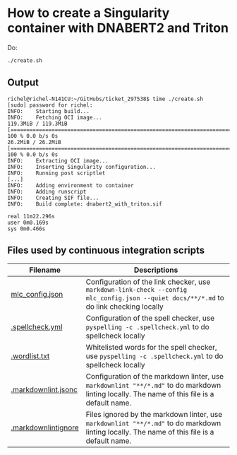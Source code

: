 # How to create a Singularity container with DNABERT2 and Triton

Do:

```bash
./create.sh 
```

## Output

```
richel@richel-N141CU:~/GitHubs/ticket_297538$ time ./create.sh 
[sudo] password for richel: 
INFO:    Starting build...
INFO:    Fetching OCI image...
119.3MiB / 119.3MiB [================================================================================================================================================] 100 % 0.0 b/s 0s
26.2MiB / 26.2MiB [==================================================================================================================================================] 100 % 0.0 b/s 0s
INFO:    Extracting OCI image...
INFO:    Inserting Singularity configuration...
INFO:    Running post scriptlet
[...]
INFO:    Adding environment to container
INFO:    Adding runscript
INFO:    Creating SIF file...
INFO:    Build complete: dnabert2_with_triton.sif

real 11m22.296s
user 0m0.169s
sys 0m0.466s
```

## Files used by continuous integration scripts

Filename                              |Descriptions
--------------------------------------|--------------------------------------------------------------------------------------------------------------------------------------
[mlc_config.json](mlc_config.json)    |Configuration of the link checker, use `markdown-link-check --config mlc_config.json --quiet docs/**/*.md` to do link checking locally
[.spellcheck.yml](.spellcheck.yml)    |Configuration of the spell checker, use `pyspelling -c .spellcheck.yml` to do spellcheck locally
[.wordlist.txt](.wordlist.txt)        |Whitelisted words for the spell checker, use `pyspelling -c .spellcheck.yml` to do spellcheck locally
[.markdownlint.jsonc](.markdownlint.jsonc)|Configuration of the markdown linter, use `markdownlint "**/*.md"` to do markdown linting locally. The name of this file is a default name.
[.markdownlintignore](.markdownlintignore)|Files ignored by the markdown linter, use `markdownlint "**/*.md"` to do markdown linting locally. The name of this file is a default name.
